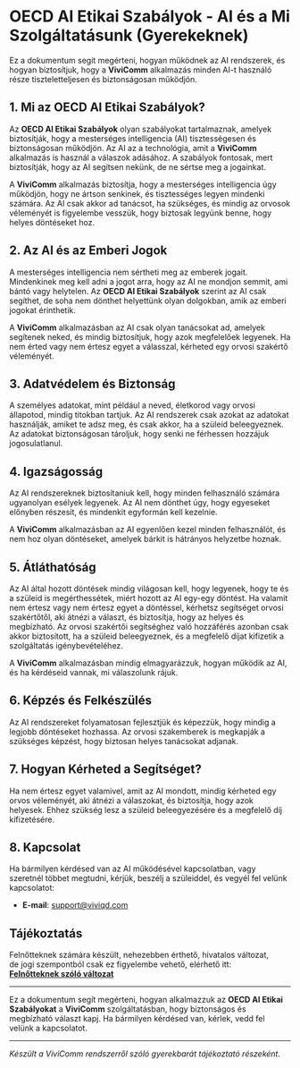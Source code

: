 # OECD AI Etikai Szabályok - AI és a Mi Szolgáltatásunk (Gyerekeknek)

Ez a dokumentum segít megérteni, hogyan működnek az AI rendszerek, és hogyan biztosítjuk, hogy a **ViviComm** alkalmazás minden AI-t használó része tiszteletteljesen és biztonságosan működjön.

## 1. Mi az OECD AI Etikai Szabályok?

Az **OECD AI Etikai Szabályok** olyan szabályokat tartalmaznak, amelyek biztosítják, hogy a mesterséges intelligencia (AI) tisztességesen és biztonságosan működjön. Az AI az a technológia, amit a **ViviComm** alkalmazás is használ a válaszok adásához. A szabályok fontosak, mert biztosítják, hogy az AI segítsen nekünk, de ne sértse meg a jogainkat.

A **ViviComm** alkalmazás biztosítja, hogy a mesterséges intelligencia úgy működjön, hogy ne ártson senkinek, és tisztességes legyen mindenki számára. Az AI csak akkor ad tanácsot, ha szükséges, és mindig az orvosok véleményét is figyelembe vesszük, hogy biztosak legyünk benne, hogy helyes döntéseket hoz.

## 2. Az AI és az Emberi Jogok

A mesterséges intelligencia nem sértheti meg az emberek jogait. Mindenkinek meg kell adni a jogot arra, hogy az AI ne mondjon semmit, ami bántó vagy helytelen. Az **OECD AI Etikai Szabályok** szerint az AI csak segíthet, de soha nem dönthet helyettünk olyan dolgokban, amik az emberi jogokat érinthetik.

A **ViviComm** alkalmazásban az AI csak olyan tanácsokat ad, amelyek segítenek neked, és mindig biztosítjuk, hogy azok megfelelőek legyenek. Ha nem érted vagy nem értesz egyet a válasszal, kérheted egy orvosi szakértő véleményét.

## 3. Adatvédelem és Biztonság

A személyes adatokat, mint például a neved, életkorod vagy orvosi állapotod, mindig titokban tartjuk. Az AI rendszerek csak azokat az adatokat használják, amiket te adsz meg, és csak akkor, ha a szüleid beleegyeznek. Az adatokat biztonságosan tároljuk, hogy senki ne férhessen hozzájuk jogosulatlanul.

## 4. Igazságosság

Az AI rendszereknek biztosítaniuk kell, hogy minden felhasználó számára ugyanolyan esélyek legyenek. Az AI nem dönthet úgy, hogy egyeseket előnyben részesít, és mindenkit egyformán kell kezelnie.

A **ViviComm** alkalmazásban az AI egyenlően kezel minden felhasználót, és nem hoz olyan döntéseket, amelyek bárkit is hátrányos helyzetbe hoznak.

## 5. Átláthatóság

Az AI által hozott döntések mindig világosan kell, hogy legyenek, hogy te és a szüleid is megérthessétek, miért hozott az AI egy-egy döntést. Ha valamit nem értesz vagy nem értesz egyet a döntéssel, kérhetsz segítséget orvosi szakértőtől, aki átnézi a választ, és biztosítja, hogy az helyes és megbízható. Az orvosi szakértői segítséghez való hozzáférés azonban csak akkor biztosított, ha a szüleid beleegyeznek, és a megfelelő díjat kifizetik a szolgáltatás igénybevételéhez.

A **ViviComm** alkalmazásban mindig elmagyarázzuk, hogyan működik az AI, és ha kérdéseid vannak, mi válaszolunk rájuk.

## 6. Képzés és Felkészülés

Az AI rendszereket folyamatosan fejlesztjük és képezzük, hogy mindig a legjobb döntéseket hozhassa. Az orvosi szakemberek is megkapják a szükséges képzést, hogy biztosan helyes tanácsokat adjanak.

## 7. Hogyan Kérheted a Segítséget?

Ha nem értesz egyet valamivel, amit az AI mondott, mindig kérheted egy orvos véleményét, aki átnézi a válaszokat, és biztosítja, hogy azok helyesek. Ehhez szükség lesz a szüleid beleegyezésére és a megfelelő díj kifizetésére.

## 8. Kapcsolat

Ha bármilyen kérdésed van az AI működésével kapcsolatban, vagy szeretnél többet megtudni, kérjük, beszélj a szüleiddel, és vegyél fel velünk kapcsolatot:

- **E-mail**: [support@viviqd.com](mailto:support@viviqd.com)

## Tájékoztatás

Felnőtteknek számára készült, nehezebben érthető, hivatalos változat,<br/> de jogi szempontból csak ez figyelembe vehető, elérhető itt:  
[**Felnőtteknek szóló változat**](../adult/oecd-ai-ethics.md)

---

Ez a dokumentum segít megérteni, hogyan alkalmazzuk az **OECD AI Etikai Szabályokat** a **ViviComm** szolgáltatásban, hogy biztonságos és megbízható választ kapj. Ha bármilyen kérdésed van, kérlek, vedd fel velünk a kapcsolatot.

---

*Készült a ViviComm rendszerről szóló gyerekbarát tájékoztató részeként.*